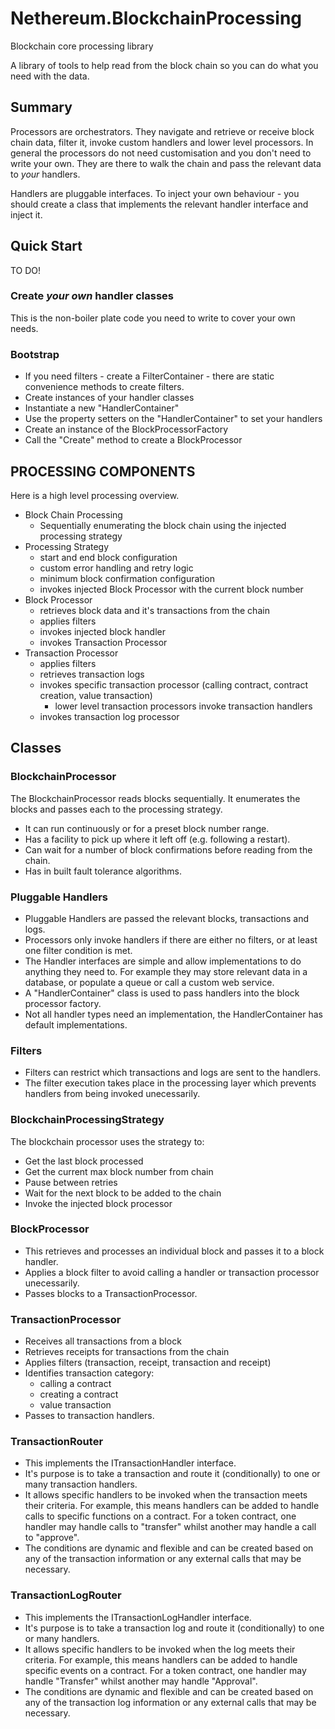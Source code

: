 # Nethereum.BlockchainProcessing
Blockchain core processing library

A library of tools to help read from the block chain so you can do what you need with the data.

## Summary
Processors are orchestrators. They navigate and retrieve or receive block chain data, filter it, invoke custom handlers and lower level processors.
In general the processors do not need customisation and you don't need to write your own. They are there to walk the chain and pass the relevant data to *your* handlers.

Handlers are pluggable interfaces.  To inject your own behaviour - you should create a class that implements the relevant handler interface and inject it.

## Quick Start
TO DO!

### Create *your own* handler classes
This is the non-boiler plate code you need to write to cover your own needs.

### Bootstrap 
* If you need filters - create a FilterContainer - there are static convenience methods to create filters.
* Create instances of your handler classes
* Instantiate a new "HandlerContainer"
* Use the property setters on the "HandlerContainer" to set your handlers
* Create an instance of the BlockProcessorFactory
* Call the "Create" method to create a BlockProcessor 

## PROCESSING COMPONENTS
Here is a high level processing overview. 

* Block Chain Processing
	* Sequentially enumerating the block chain using the injected processing strategy
* Processing Strategy 
	* start and end block configuration
	* custom error handling and retry logic
	* minimum block confirmation configuration
	* invokes injected Block Processor with the current block number
* Block Processor
	* retrieves block data and it's transactions from the chain 
	* applies filters
	* invokes injected block handler
	* invokes Transaction Processor
* Transaction Processor
	* applies filters
	* retrieves transaction logs
	* invokes specific transaction processor (calling contract, contract creation, value transaction)
		* lower level transaction processors invoke transaction handlers
	* invokes transaction log processor

## Classes

### BlockchainProcessor
The BlockchainProcessor reads blocks sequentially.
It enumerates the blocks and passes each to the processing strategy.

* It can run continuously or for a preset block number range.
* Has a facility to pick up where it left off (e.g. following a restart).
* Can wait for a number of block confirmations before reading from the chain.
* Has in built fault tolerance algorithms.

### Pluggable Handlers
* Pluggable Handlers are passed the relevant blocks, transactions and logs.
* Processors only invoke handlers if there are either no filters, or at least one filter condition is met.
* The Handler interfaces are simple and allow implementations to do anything they need to.
For example they may store relevant data in a database, or populate a queue or call a custom web service.
* A "HandlerContainer" class is used to pass handlers into the block processor factory.
* Not all handler types need an implementation, the HandlerContainer has default implementations. 

### Filters
* Filters can restrict which transactions and logs are sent to the handlers. 
* The filter execution takes place in the processing layer which prevents handlers from being invoked unecessarily.

### BlockchainProcessingStrategy
The blockchain processor uses the strategy to:
* Get the last block processed
* Get the current max block number from chain
* Pause between retries
* Wait for the next block to be added to the chain
* Invoke the injected block processor

### BlockProcessor
* This retrieves and processes an individual block and passes it to a block handler.
* Applies a block filter to avoid calling a handler or transaction processor unecessarily.
* Passes blocks to a TransactionProcessor.

### TransactionProcessor
* Receives all transactions from a block
* Retrieves receipts for transactions from the chain
* Applies filters (transaction, receipt, transaction and receipt)
* Identifies transaction category:
	* calling a contract
	* creating a contract
	* value transaction
* Passes to transaction handlers.

### TransactionRouter
* This implements the ITransactionHandler interface.
* It's purpose is to take a transaction and route it (conditionally) to one or many transaction handlers.
* It allows specific handlers to be invoked when the transaction meets their criteria.
For example, this means handlers can be added to handle calls to specific functions on a contract.
For a token contract, one handler may handle calls to "transfer" whilst another may handle a call to "approve".
* The conditions are dynamic and flexible and can be created based on any of the transaction information or any external calls that may be necessary.

### TransactionLogRouter
* This implements the ITransactionLogHandler interface.
* It's purpose is to take a transaction log and route it (conditionally) to one or many handlers.
* It allows specific handlers to be invoked when the log meets their criteria.
For example, this means handlers can be added to handle specific events on a contract.
For a token contract, one handler may handle "Transfer" whilst another may handle "Approval".
* The conditions are dynamic and flexible and can be created based on any of the transaction log information or any external calls that may be necessary.

